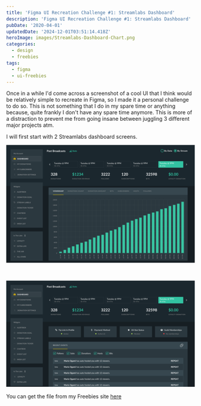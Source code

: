 ```yaml
---
title: 'Figma UI Recreation Challenge #1: Streamlabs Dashboard'
description: 'Figma UI Recreation Challenge #1: Streamlabs Dashboard'
pubDate: '2020-04-01'
updatedDate: '2024-12-01T03:51:14.418Z'
heroImage: images/Streamlabs-Dashboard-Chart.png
categories:
  - design
  - freebies
tags:
  - figma
  - ui-freebies
---
```


Once in a while I'd come across a screenshot of a cool UI that I think would be relatively simple to recreate in Figma, so I made it a personal challenge to do so. This is not something that I do in my spare time or anything because, quite frankly I don't have any spare time anymore. This is more of a distraction to prevent me from going insane between juggling 3 different major projects atm.

I will first start with 2 Streamlabs dashboard screens.

<!--more-->

[![](images/Streamlabs-Dashboard-Chart.png)](https://namvu.net/wp-content/uploads/2020/04/Streamlabs-Dashboard-Chart.png)

 

[![](images/Streamlabs.png)](https://namvu.net/wp-content/uploads/2020/04/Streamlabs.png)

You can get the file from my Freebies site [here](https://freebies.namvu.net/figma-freebie-streamlabs-dashboard/)
